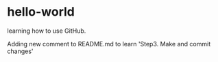 # hello-world
learning how to use GitHub.

Adding new comment to README.md to learn 'Step3. Make and commit changes'
